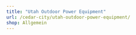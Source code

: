 ```yaml
---
title: "Utah Outdoor Power Equipment"
url: /cedar-city/utah-outdoor-power-equipment/
shop: Allgemein
---
```

